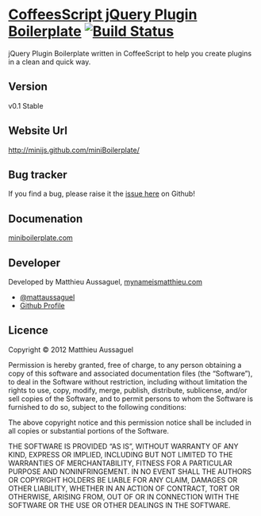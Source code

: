 # [CoffeesScript jQuery Plugin Boilerplate](http://miniboilerplate.com) [![Build Status](https://secure.travis-ci.org/miniJs/miniBoilerplate.png?branch=master)](http://travis-ci.org/miniJs/miniBoilerplate)

jQuery Plugin Boilerplate written in CoffeeScript to help you create plugins in a clean and quick way.

## Version

v0.1 Stable

## Website Url

http://minijs.github.com/miniBoilerplate/

## Bug tracker

If you find a bug, please raise it the [issue here](https://github.com/miniJs/miniBoilerplate/issues) on Github! 

## Documenation

[miniboilerplate.com](http://miniboilerplate.com/)

## Developer

Developed by Matthieu Aussaguel, [mynameismatthieu.com](http://mynameismatthieu.com)

+ [@mattaussaguel](http://twitter.com/mattaussaguel)
+ [Github Profile](http://github.com/matthieua)

## Licence

Copyright &copy; 2012 Matthieu Aussaguel

Permission is hereby granted, free of charge, to any person obtaining a copy of this software and associated documentation files (the “Software”), to deal in the Software without restriction, including without limitation the rights to use, copy, modify, merge, publish, distribute, sublicense, and/or sell copies of the Software, and to permit persons to whom the Software is furnished to do so, subject to the following conditions:

The above copyright notice and this permission notice shall be included in all copies or substantial portions of the Software.

THE SOFTWARE IS PROVIDED “AS IS”, WITHOUT WARRANTY OF ANY KIND, EXPRESS OR IMPLIED, INCLUDING BUT NOT LIMITED TO THE WARRANTIES OF MERCHANTABILITY, FITNESS FOR A PARTICULAR PURPOSE AND NONINFRINGEMENT. IN NO EVENT SHALL THE AUTHORS OR COPYRIGHT HOLDERS BE LIABLE FOR ANY CLAIM, DAMAGES OR OTHER LIABILITY, WHETHER IN AN ACTION OF CONTRACT, TORT OR OTHERWISE, ARISING FROM, OUT OF OR IN CONNECTION WITH THE SOFTWARE OR THE USE OR OTHER DEALINGS IN THE SOFTWARE.
